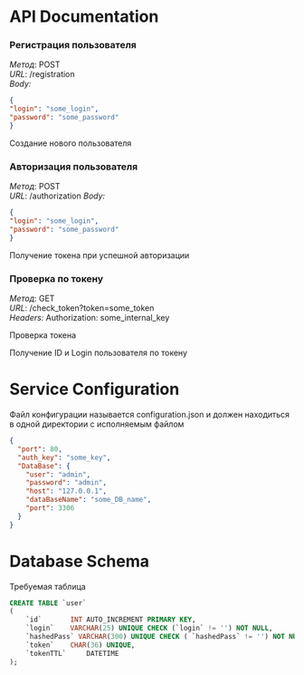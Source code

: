 # API Documentation

###  Регистрация пользователя
*Метод*: POST  
*URL*: /registration    
*Body:*
```json
{
"login": "some_login",
"password": "some_password"
}
```

Создание нового пользователя

###  Авторизация пользователя
*Метод*: POST  
*URL*: /authorization
*Body:*
```json
{
"login": "some_login",
"password": "some_password"
}
```

Получение токена при успешной авторизации

###  Проверка по токену
*Метод*: GET  
*URL*: /check_token?token=some_token    
*Headers:* Authorization: some_internal_key

Проверка токена

Получение ID и Login пользователя по токену

# Service Configuration

Файл конфигурации называется configuration.json и должен находиться в одной директории с исполняемым файлом

```json
{
  "port": 80,
  "auth_key": "some_key",
  "DataBase": {
    "user": "admin",
    "password": "admin",
    "host": "127.0.0.1",
    "dataBaseName": "some_DB_name",
    "port": 3306
  }
}
```

# Database Schema

Требуемая таблица

```sql
CREATE TABLE `user`
(
    `id`       INT AUTO_INCREMENT PRIMARY KEY,
    `login`    VARCHAR(25) UNIQUE CHECK (`login` != '') NOT NULL,
    `hashedPass` VARCHAR(300) UNIQUE CHECK ( `hashedPass` != '') NOT NULL,
    `token`    CHAR(36) UNIQUE,
    `tokenTTL`     DATETIME
);
```